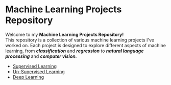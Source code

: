 # Machine Learning Projects Repository

Welcome to my **Machine Learning Projects Repository!** <br>
This repository is a collection of various machine learning projects I've worked on. Each project is designed to explore different aspects of machine learning, from **_classification_** and **_regression_** to **_natural language processing_** and **_computer vision._**

- <a href='https://github.com/shaikh-7abish/MachineLearningProjects/tree/main/Supervised%20Learning'>Supervised Learning</a>
- <a href='https://github.com/shaikh-7abish/MachineLearningProjects/tree/main/Unsupervised%20Learning'>Un-Supervised Learning</a>
- <a href='https://github.com/shaikh-7abish/MachineLearningProjects/tree/main/Deep%20Learning'>Deep Learning</a>

